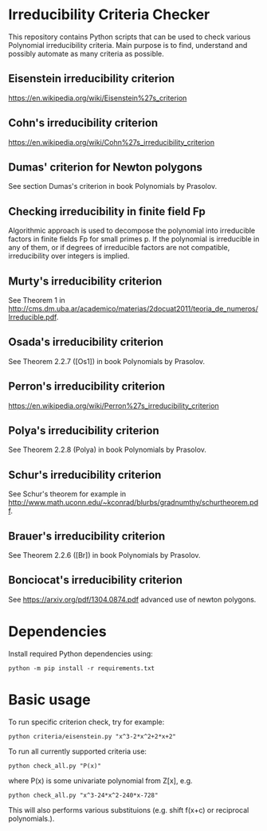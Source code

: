 # Irreducibility Criteria Checker
This repository contains Python scripts that can be used to check various Polynomial irreducibility criteria. Main purpose is to find, understand and possibly automate as many criteria as possible.

## Eisenstein irreducibility criterion
https://en.wikipedia.org/wiki/Eisenstein%27s_criterion

## Cohn's irreducibility criterion
https://en.wikipedia.org/wiki/Cohn%27s_irreducibility_criterion

## Dumas' criterion for Newton polygons
See section Dumas's criterion in book Polynomials by Prasolov. 

## Checking irreducibility in finite field Fp
Algorithmic approach is used to decompose the polynomial into irreducible factors in finite fields Fp for small primes p. If the polynomial is irreducible in any of them, or if degrees of irreducible factors are not compatible, irreducibility over integers is implied.

## Murty's irreducibility criterion
See Theorem 1 in http://cms.dm.uba.ar/academico/materias/2docuat2011/teoria_de_numeros/Irreducible.pdf.

## Osada's irreducibility criterion
See Theorem 2.2.7 ([Os1]) in book Polynomials by Prasolov. 

## Perron's irreducibility criterion
https://en.wikipedia.org/wiki/Perron%27s_irreducibility_criterion

## Polya's irreducibility criterion
See Theorem 2.2.8 (Polya) in book Polynomials by Prasolov. 

## Schur's irreducibility criterion
See Schur's theorem for example in http://www.math.uconn.edu/~kconrad/blurbs/gradnumthy/schurtheorem.pdf.

## Brauer's irreducibility criterion
See Theorem 2.2.6 ([Br]) in book Polynomials by Prasolov. 

## Bonciocat's irreducibility criterion
See https://arxiv.org/pdf/1304.0874.pdf advanced use of newton polygons.

# Dependencies

Install required Python dependencies using:

`
python -m pip install -r requirements.txt
`

# Basic usage

To run specific criterion check, try for example:

 `
python criteria/eisenstein.py "x^3-2*x^2+2*x+2"
`

To run all currently supported criteria use:


`
python check_all.py "P(x)"
`

where P(x) is some univariate polynomial from Z[x], e.g.
 
 `
python check_all.py "x^3-24*x^2-240*x-728"
`

This will also performs various substituions (e.g. shift f(x+c) or reciprocal polynomials.).




